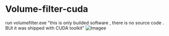 # Volume-filter-cuda
run volumefilter.exe  "this is only builded software , there is no source code . BUt it was shipped with CUDA toolkit"
![Imagee](https://images-wixmp-ed30a86b8c4ca887773594c2.wixmp.com/f/f7f1a476-f734-45a4-a47e-aed991f6906e/ddwee8t-bca3e148-c139-408c-b303-68ee32080cb9.png?token=eyJ0eXAiOiJKV1QiLCJhbGciOiJIUzI1NiJ9.eyJzdWIiOiJ1cm46YXBwOiIsImlzcyI6InVybjphcHA6Iiwib2JqIjpbW3sicGF0aCI6IlwvZlwvZjdmMWE0NzYtZjczNC00NWE0LWE0N2UtYWVkOTkxZjY5MDZlXC9kZHdlZTh0LWJjYTNlMTQ4LWMxMzktNDA4Yy1iMzAzLTY4ZWUzMjA4MGNiOS5wbmcifV1dLCJhdWQiOlsidXJuOnNlcnZpY2U6ZmlsZS5kb3dubG9hZCJdfQ.I-CPw3zdsO_WjRbigv_GeVV_B1SgQ7QthWKPSDAzDmY)
